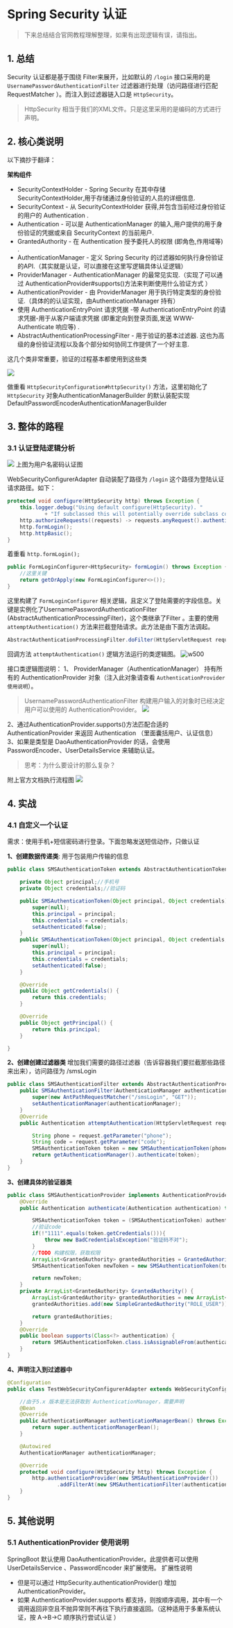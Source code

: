 # Spring Security 认证
> 下来总结结合官网教程理解整理，如果有出现逻辑有误，请指出。

## 1. 总结
Security 认证都是基于围绕 Filter来展开，比如默认的 `/login` 接口采用的是 `UsernamePasswordAuthenticationFilter` 过滤器进行处理（访问路径进行匹配 RequestMatcher ）。而注入到过滤器链入口是 `HttpSecurity`。

> HttpSecurity 相当于我们的XML文件。只是这里采用的是编码的方式进行声明。

## 2. 核心类说明
以下摘抄于翻译：

**架构组件**

* SecurityContextHolder - Spring Security 在其中存储 SecurityContextHolder,用于存储通过身份验证的人员的详细信息.
* SecurityContext - 从 SecurityContextHolder 获得,并包含当前经过身份验证的用户的 Authentication .
* Authentication - 可以是 AuthenticationManager 的输入,用户提供的用于身份验证的凭据或来自 SecurityContext 的当前用户.
* GrantedAuthority - 在 Authentication 授予委托人的权限 (即角色,作用域等) .
* AuthenticationManager - 定义 Spring Security 的过滤器如何执行身份验证的API.（其实就是认证，可以直接在这里写逻辑具体认证逻辑）
* ProviderManager - AuthenticationManager 的最常见实现.（实现了可以通过 AuthenticationProvider#supports()方法来判断使用什么验证方式 ）
* AuthenticationProvider - 由 ProviderManager 用于执行特定类型的身份验证.（具体的的认证实现，由AuthenticationManager 持有）
* 使用 AuthenticationEntryPoint 请求凭据 -带 AuthenticationEntryPoint 的请求凭据-用于从客户端请求凭据 (即重定向到登录页面,发送 WWW-Authenticate 响应等) .
* AbstractAuthenticationProcessingFilter - 用于验证的基本过滤器. 这也为高级的身份验证流程以及各个部分如何协同工作提供了一个好主意.

这几个类非常重要，验证的过程基本都使用到这些类

![](http://img.lsof.fun/2020-12-13-16074401507745.jpg)

做重看 `HttpSecurityConfiguration#httpSecurity()` 方法，这里初始化了`HttpSecurity` 对象AuthenticationManagerBuilder 的默认装配实现 DefaultPasswordEncoderAuthenticationManagerBuilder

## 3. 整体的路程

### 3.1 认证登陆逻辑分析

![](http://img.lsof.fun/2021-01-13-16080946360655.jpg)
上图为用户名密码认证图

WebSecurityConfigurerAdapter 自动装配了路径为 `/login` 这个路径为登陆认证请求路径。如下：

```java
protected void configure(HttpSecurity http) throws Exception {
	this.logger.debug("Using default configure(HttpSecurity). "
			+ "If subclassed this will potentially override subclass configure(HttpSecurity).");
	http.authorizeRequests((requests) -> requests.anyRequest().authenticated());
	http.formLogin();
	http.httpBasic();
}
```

着重看  `http.formLogin();`

```java
public FormLoginConfigurer<HttpSecurity> formLogin() throws Exception {
    //这里关键
    return getOrApply(new FormLoginConfigurer<>());
}
```
这里构建了 `FormLoginConfigurer` 相关逻辑，且定义了登陆需要的字段信息。关键是实例化了UsernamePasswordAuthenticationFilter (AbstractAuthenticationProcessingFilter)，这个类继承了Filter 。主要的使用 `attemptAuthentication()` 方法来拦截登陆请求。此方法是由下面方法调起。

```java
AbstractAuthenticationProcessingFilter.doFilter(HttpServletRequest request, HttpServletResponse response, FilterChain chain)
```

回调方法 `attemptAuthentication()` 逻辑方法运行的类逻辑图。 
 ![w500](http://img.lsof.fun/2020-12-13-16078545172829.jpg)

接口类逻辑图说明：
1、 ProviderManager（AuthenticationManager） 持有所有的 AuthenticationProvider 对象（注入此对象请查看 `AuthenticationProvider 使用说明`）。

> UsernamePasswordAuthenticationFilter 构建用户输入的对象时已经决定用户可以使用的 AuthenticationProvider。
![](http://img.lsof.fun/2020-12-13-16078635109165.jpg)

2、通过AuthenticationProvider.supports()方法匹配合适的 AuthenticationProvider 来返回 Authentication （里面囊括用户、认证信息）
3、如果是类型是 DaoAuthenticationProvider 的话，会使用 PasswordEncoder、UserDetailsService 来辅助认证。

> 思考：为什么要设计的那么复杂？

附上官方文档执行流程图
![](http://img.lsof.fun/2021-01-13-16080974265436.jpg)


## 4. 实战
### 4.1 自定义一个认证
需求：使用手机+短信密码进行登录。下面忽略发送短信动作，只做认证

**1、创建数据传递类**: 用于包装用户传输的信息

```java
public class SMSAuthenticationToken extends AbstractAuthenticationToken {

    private Object principal;//手机号
    private Object credentials;//验证码

    public SMSAuthenticationToken(Object principal, Object credentials) {
        super(null);
        this.principal = principal;
        this.credentials = credentials;
        setAuthenticated(false);
    }
    public SMSAuthenticationToken(Object principal, Object credentials, Collection<? extends GrantedAuthority> authorities) {
        super(null);
        this.principal = principal;
        this.credentials = credentials;
        setAuthenticated(false);
    }

    @Override
    public Object getCredentials() {
        return this.credentials;
    }

    @Override
    public Object getPrincipal() {
        return this.principal;
    }

}
```

**2、创建创建过滤器类**
增加我们需要的路径过滤器（告诉容器我们要拦截那些路径来出来），访问路径为 /smsLogin

```java
public class SMSAuthenticationFilter extends AbstractAuthenticationProcessingFilter {
    public SMSAuthenticationFilter(AuthenticationManager authenticationManager) {
        super(new AntPathRequestMatcher("/smsLogin", "GET"));
        setAuthenticationManager(authenticationManager);
    }
    @Override
    public Authentication attemptAuthentication(HttpServletRequest request, HttpServletResponse response) throws AuthenticationException, IOException, ServletException {

        String phone = request.getParameter("phone");
        String code = request.getParameter("code");
        SMSAuthenticationToken token = new SMSAuthenticationToken(phone, code);
        return getAuthenticationManager().authenticate(token);
    }
}
```
**3、创建具体的验证器类**

```java
public class SMSAuthenticationProvider implements AuthenticationProvider {
    @Override
    public Authentication authenticate(Authentication authentication) throws AuthenticationException {

        SMSAuthenticationToken token = (SMSAuthenticationToken) authentication;
        //验证code
        if(!"1111".equals(token.getCredentials())){
            throw new BadCredentialsException("验证码不对");
        }
        //TODO 构建权限，获取权限
        ArrayList<GrantedAuthority> grantedAuthorities = GrantedAuthority();
        SMSAuthenticationToken newToken = new SMSAuthenticationToken(token.getPrincipal(), token.getCredentials(), grantedAuthorities);

        return newToken;
    }
    private ArrayList<GrantedAuthority> GrantedAuthority() {
        ArrayList<GrantedAuthority> grantedAuthorities = new ArrayList<>();
        grantedAuthorities.add(new SimpleGrantedAuthority("ROLE_USER"));

        return grantedAuthorities;
    }
    @Override
    public boolean supports(Class<?> authentication) {
        return SMSAuthenticationToken.class.isAssignableFrom(authentication);
    }
}
```

**4、声明注入到过滤器中**

```java
@Configuration
public class TestWebSecurityConfigurerAdapter extends WebSecurityConfigurerAdapter {

    //由于5.x 版本是无法获取到 AuthenticationManager，需要声明
    @Bean
    @Override
    public AuthenticationManager authenticationManagerBean() throws Exception {
        return super.authenticationManagerBean();
    }

    @Autowired
    AuthenticationManager authenticationManager;

    @Override
    protected void configure(HttpSecurity http) throws Exception {
        http.authenticationProvider(new SMSAuthenticationProvider())
                .addFilterAt(new SMSAuthenticationFilter(authenticationManager), UsernamePasswordAuthenticationFilter.class);
    }
}
```

## 5. 其他说明
### 5.1 AuthenticationProvider 使用说明

SpringBoot 默认使用 DaoAuthenticationProvider。此提供者可以使用 UserDetailsService 、PasswordEncoder 来扩展使用。
扩展性说明

* 但是可以通过 HttpSecurity.authenticationProvider() 增加 AuthenticationProvider。
* 如果 AuthenticationProvider.supports 都支持，则按顺序调用，其中有一个调用返回非空且不抛异常则不再往下执行直接返回。（这种适用于多重系统认证，按 A->B->C 顺序执行尝试认证 ）


